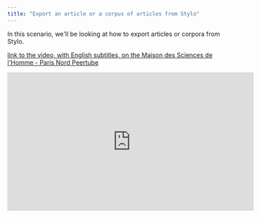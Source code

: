 ```yaml
---
title: "Export an article or a corpus of articles from Stylo"
---
```


In this scenario, we'll be looking at how to export articles or corpora from Stylo.

[link to the video, with English subtitles, on the Maison des Sciences de l'Homme - Paris Nord Peertube](https://video.mshparisnord.fr/w/ntn1zzSx8LXUU6r7H7TE64?subtitle=en)

<iframe title="Exporter un article ou corpus d'articles de Stylo" width="560" height="315" src="https://video.mshparisnord.fr/videos/embed/ade1f106-ef18-4283-99ad-4c20eddfb075?subtitle=en" frameborder="0" allowfullscreen="" sandbox="allow-same-origin allow-scripts allow-popups allow-forms"></iframe>